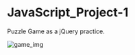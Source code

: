 # JavaScript_Project-1
Puzzle Game as a jQuery practice.

![game_img](https://user-images.githubusercontent.com/77337049/168277641-a2e32d7f-849d-47c4-8960-4b59aa0fd4bf.png)
